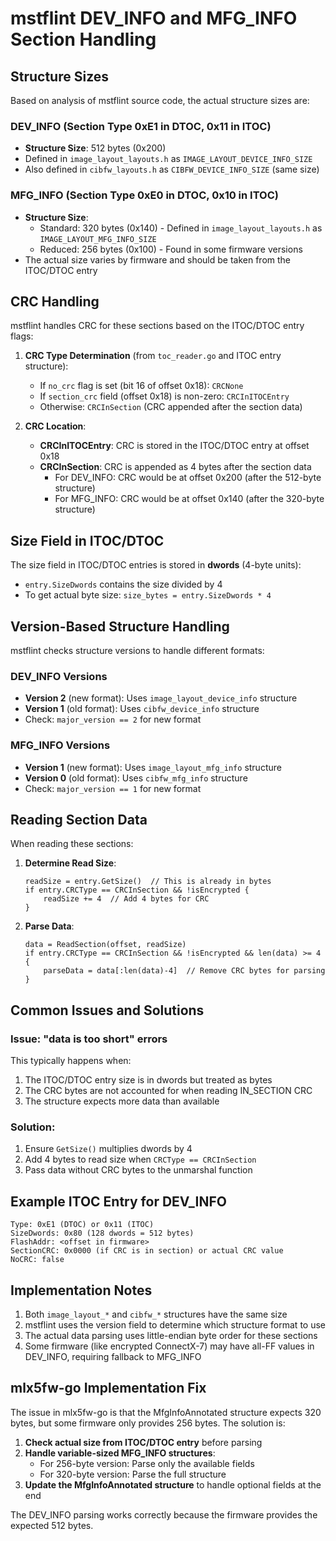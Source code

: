 # mstflint DEV_INFO and MFG_INFO Section Handling

## Structure Sizes

Based on analysis of mstflint source code, the actual structure sizes are:

### DEV_INFO (Section Type 0xE1 in DTOC, 0x11 in ITOC)
- **Structure Size**: 512 bytes (0x200)
- Defined in `image_layout_layouts.h` as `IMAGE_LAYOUT_DEVICE_INFO_SIZE`
- Also defined in `cibfw_layouts.h` as `CIBFW_DEVICE_INFO_SIZE` (same size)

### MFG_INFO (Section Type 0xE0 in DTOC, 0x10 in ITOC)
- **Structure Size**: 
  - Standard: 320 bytes (0x140) - Defined in `image_layout_layouts.h` as `IMAGE_LAYOUT_MFG_INFO_SIZE`
  - Reduced: 256 bytes (0x100) - Found in some firmware versions
- The actual size varies by firmware and should be taken from the ITOC/DTOC entry

## CRC Handling

mstflint handles CRC for these sections based on the ITOC/DTOC entry flags:

1. **CRC Type Determination** (from `toc_reader.go` and ITOC entry structure):
   - If `no_crc` flag is set (bit 16 of offset 0x18): `CRCNone`
   - If `section_crc` field (offset 0x18) is non-zero: `CRCInITOCEntry`
   - Otherwise: `CRCInSection` (CRC appended after the section data)

2. **CRC Location**:
   - **CRCInITOCEntry**: CRC is stored in the ITOC/DTOC entry at offset 0x18
   - **CRCInSection**: CRC is appended as 4 bytes after the section data
     - For DEV_INFO: CRC would be at offset 0x200 (after the 512-byte structure)
     - For MFG_INFO: CRC would be at offset 0x140 (after the 320-byte structure)

## Size Field in ITOC/DTOC

The size field in ITOC/DTOC entries is stored in **dwords** (4-byte units):
- `entry.SizeDwords` contains the size divided by 4
- To get actual byte size: `size_bytes = entry.SizeDwords * 4`

## Version-Based Structure Handling

mstflint checks structure versions to handle different formats:

### DEV_INFO Versions
- **Version 2** (new format): Uses `image_layout_device_info` structure
- **Version 1** (old format): Uses `cibfw_device_info` structure
- Check: `major_version == 2` for new format

### MFG_INFO Versions
- **Version 1** (new format): Uses `image_layout_mfg_info` structure
- **Version 0** (old format): Uses `cibfw_mfg_info` structure
- Check: `major_version == 1` for new format

## Reading Section Data

When reading these sections:

1. **Determine Read Size**:
   ```
   readSize = entry.GetSize()  // This is already in bytes
   if entry.CRCType == CRCInSection && !isEncrypted {
       readSize += 4  // Add 4 bytes for CRC
   }
   ```

2. **Parse Data**:
   ```
   data = ReadSection(offset, readSize)
   if entry.CRCType == CRCInSection && !isEncrypted && len(data) >= 4 {
       parseData = data[:len(data)-4]  // Remove CRC bytes for parsing
   }
   ```

## Common Issues and Solutions

### Issue: "data is too short" errors
This typically happens when:
1. The ITOC/DTOC entry size is in dwords but treated as bytes
2. The CRC bytes are not accounted for when reading IN_SECTION CRC
3. The structure expects more data than available

### Solution:
1. Ensure `GetSize()` multiplies dwords by 4
2. Add 4 bytes to read size when `CRCType == CRCInSection`
3. Pass data without CRC bytes to the unmarshal function

## Example ITOC Entry for DEV_INFO

```
Type: 0xE1 (DTOC) or 0x11 (ITOC)
SizeDwords: 0x80 (128 dwords = 512 bytes)
FlashAddr: <offset in firmware>
SectionCRC: 0x0000 (if CRC is in section) or actual CRC value
NoCRC: false
```

## Implementation Notes

1. Both `image_layout_*` and `cibfw_*` structures have the same size
2. mstflint uses the version field to determine which structure format to use
3. The actual data parsing uses little-endian byte order for these sections
4. Some firmware (like encrypted ConnectX-7) may have all-FF values in DEV_INFO, requiring fallback to MFG_INFO

## mlx5fw-go Implementation Fix

The issue in mlx5fw-go is that the MfgInfoAnnotated structure expects 320 bytes, but some firmware only provides 256 bytes. The solution is:

1. **Check actual size from ITOC/DTOC entry** before parsing
2. **Handle variable-sized MFG_INFO structures**:
   - For 256-byte version: Parse only the available fields
   - For 320-byte version: Parse the full structure
3. **Update the MfgInfoAnnotated structure** to handle optional fields at the end

The DEV_INFO parsing works correctly because the firmware provides the expected 512 bytes.